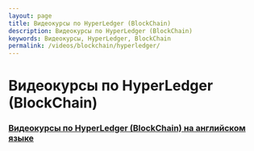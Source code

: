 ```yaml
---
layout: page
title: Видеокурсы по HyperLedger (BlockChain)
description: Видеокурсы по HyperLedger (BlockChain)
keywords: Видеокурсы, HyperLedger, BlockChain
permalink: /videos/blockchain/hyperledger/
---
```


# Видеокурсы по HyperLedger (BlockChain)

### [Видеокурсы по HyperLedger (BlockChain) на английском языке](/videos/blockchain/hyperledger/en/)

